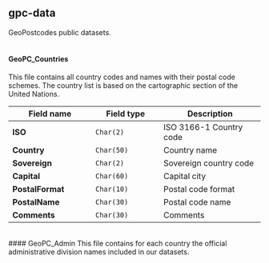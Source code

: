 ## gpc-data
GeoPostcodes public datasets.<br><br>

#### GeoPC_Countries
This file contains all country codes and names with their postal code schemes. The country list is based on the cartographic section of the United Nations. 

<table class="table table-bordered table-striped">
<thead>
  <tr><th width="150">Field name</th><th width="120">Field type</th><th>Description</th></tr>
</thead>
<tbody>
  <tr><td><b>ISO</b></td><td><code>Char(2)</code></td><td>ISO 3166-1 Country code</td></tr>
  <tr><td><b>Country</b></td><td><code>Char(50)</code></td><td>Country name</td></tr>
  <tr><td><b>Sovereign</b></td><td><code>Char(2)</code></td><td>Sovereign country code</td></tr>
  <tr><td><b>Capital</b></td><td><code>Char(60)</code></td><td>Capital city</td></tr>
  <tr><td><b>PostalFormat</b></td><td><code>Char(10)</code></td><td>Postal code format</td></tr>
  <tr><td><b>PostalName</b></td><td><code>Char(30)</code></td><td>Postal code name</td></tr>
  <tr><td><b>Comments</b></td><td><code>Char(30)</code></td><td>Comments</td></tr>
</tbody>
</table>

<br>
#### GeoPC_Admin
This file contains for each country the official administrative division names included in our datasets. 
